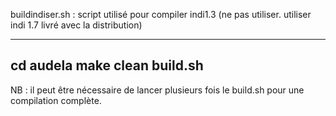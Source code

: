 buildindiser.sh	 : script utilisé pour compiler indi1.3 (ne pas utiliser. utiliser indi 1.7 livré avec la distribution)

---------
cd audela
make clean
build.sh 
--------

NB : il peut être nécessaire de lancer plusieurs fois le build.sh pour une compilation complète.
